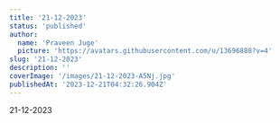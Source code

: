 ```yaml
---
title: '21-12-2023'
status: 'published'
author:
  name: 'Praveen Juge'
  picture: 'https://avatars.githubusercontent.com/u/13696888?v=4'
slug: '21-12-2023'
description: ''
coverImage: '/images/21-12-2023-A5Nj.jpg'
publishedAt: '2023-12-21T04:32:26.904Z'
---
```


21-12-2023
